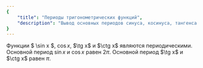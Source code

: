 ```yaml
---
{
    "title": "Периоды тригонометрических функций",
    "description": "Вывод основных периодов синуса, косинуса, тангенса и котангенса. "
}
---
```


Функции $ \sin x $, $\cos x$, $\tg x$ и $\ctg x$ являются периодическими. Основной период $\sin x$ и $\cos x$ равен $2\pi$. Основной период $\tg x$ и $\ctg x$ равен $\pi$.